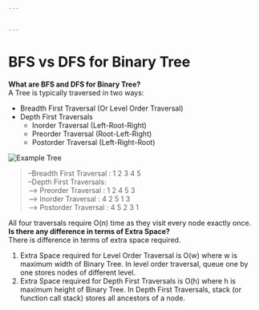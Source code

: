 ```yaml
---


---
```


<h1 id="bfs-vs-dfs-for-binary-tree">BFS vs DFS for Binary Tree</h1>
<p><strong>What are BFS and DFS for Binary Tree?</strong><br>
A Tree is typically traversed in two ways:</p>
<ul>
<li>Breadth First Traversal (Or Level Order Traversal)</li>
<li>Depth First Traversals
<ul>
<li>Inorder Traversal (Left-Root-Right)</li>
<li>Preorder Traversal (Root-Left-Right)</li>
<li>Postorder Traversal (Left-Right-Root)</li>
</ul>
</li>
</ul>
<p><img src="https://media.geeksforgeeks.org/wp-content/cdn-uploads/2009/06/tree12.gif" alt="Example Tree" title="tree12"></p>
<blockquote>
<p>–Breadth First Traversal : 1 2 3 4 5<br>
–Depth First Traversals:<br>
–&gt;   Preorder Traversal : 1 2 4 5 3<br>
–&gt;   Inorder Traversal  :  4 2 5 1 3<br>
–&gt;   Postorder Traversal : 4 5 2 3 1</p>
</blockquote>
<p>All four traversals require O(n) time as they visit every node exactly once.<br>
<strong>Is there any difference in terms of Extra Space?</strong><br>
There is difference in terms of extra space required.</p>
<ol>
<li>Extra Space required for Level Order Traversal is O(w) where w is maximum width of Binary Tree. In level order traversal, queue one by one stores nodes of different level.</li>
<li>Extra Space required for Depth First Traversals is O(h) where h is maximum height of Binary Tree. In Depth First Traversals, stack (or function call stack) stores all ancestors of a node.</li>
</ol>

